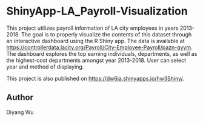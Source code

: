 # ShinyApp-LA_Payroll-Visualization #

This project utilizes payroll information of LA city employees in years 2013-2018. The goal is to properly visualize the contents of this dataset through an interactive dashboard using the R Shiny app. The data is available at https://controllerdata.lacity.org/Payroll/City-Employee-Payroll/pazn-qyym. The dashboard explores the top earning individuals, departments, as well as the highest-cost departments amongst year 2013-2018. User can select year and method of displaying.

This project is also published on https://dw6ja.shinyapps.io/hw3Shiny/.

## Author ##
Diyang Wu
